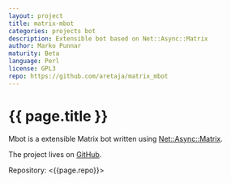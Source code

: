 ```yaml
---
layout: project
title: matrix-mbot
categories: projects bot
description: Extensible bot based on Net::Async::Matrix
author: Marko Punnar
maturity: Beta
language: Perl
license: GPL3
repo: https://github.com/aretaja/matrix_mbot
---
```


# {{ page.title }}
Mbot is a extensible Matrix bot written using [Net::Async::Matrix](https://metacpan.org/release/Net-Async-Matrix).

The project lives on [GitHub](https://github.com/aretaja/matrix_mbot).

Repository: <{{page.repo}}>
